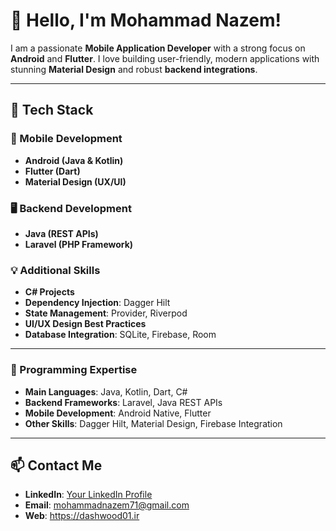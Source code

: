 # 👋 Hello, I'm Mohammad Nazem!

I am a passionate **Mobile Application Developer** with a strong focus on **Android** and **Flutter**. I love building user-friendly, modern applications with stunning **Material Design** and robust **backend integrations**.

---

## 🔧 Tech Stack

### 🚀 Mobile Development
- **Android (Java & Kotlin)**
- **Flutter (Dart)**
- **Material Design (UX/UI)**

### 🖥️ Backend Development
- **Java (REST APIs)**
- **Laravel (PHP Framework)**

### 💡 Additional Skills
- **C# Projects**
- **Dependency Injection**: Dagger Hilt
- **State Management**: Provider, Riverpod
- **UI/UX Design Best Practices**
- **Database Integration**: SQLite, Firebase, Room

---

### 🏅 Programming Expertise
- **Main Languages**: Java, Kotlin, Dart, C#
- **Backend Frameworks**: Laravel, Java REST APIs
- **Mobile Development**: Android Native, Flutter
- **Other Skills**: Dagger Hilt, Material Design, Firebase Integration

---

## 📫 Contact Me
- **LinkedIn**: [Your LinkedIn Profile](https://www.linkedin.com/in/mohammad-nazem)
- **Email**: mohammadnazem71@gmail.com
- **Web**: https://dashwood01.ir
